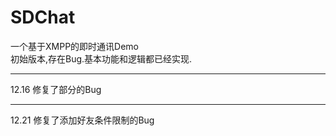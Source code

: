 # SDChat
一个基于XMPP的即时通讯Demo
</br>
初始版本,存在Bug.基本功能和逻辑都已经实现.

***
12.16
修复了部分的Bug

***
12.21
修复了添加好友条件限制的Bug
